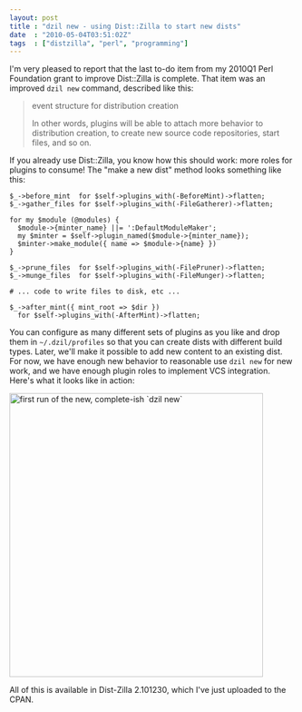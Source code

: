 ```yaml
---
layout: post
title : "dzil new - using Dist::Zilla to start new dists"
date  : "2010-05-04T03:51:02Z"
tags  : ["distzilla", "perl", "programming"]
---
```

I'm very pleased to report that the last to-do item from my 2010Q1 Perl Foundation grant to improve Dist::Zilla is complete.  That item was an improved `dzil new` command, described like this:

> event structure for distribution creation
> 
> In other words, plugins will be able to attach more behavior to distribution
> creation, to create new source code repositories, start files, and so on.

If you already use Dist::Zilla, you know how this should work:  more roles for plugins to consume!  The "make a new dist" method looks something like this:

    $_->before_mint  for $self->plugins_with(-BeforeMint)->flatten;
    $_->gather_files for $self->plugins_with(-FileGatherer)->flatten;

    for my $module (@modules) {
      $module->{minter_name} ||= ':DefaultModuleMaker';
      my $minter = $self->plugin_named($module->{minter_name});
      $minter->make_module({ name => $module->{name} })
    }

    $_->prune_files  for $self->plugins_with(-FilePruner)->flatten;
    $_->munge_files  for $self->plugins_with(-FileMunger)->flatten;

    # ... code to write files to disk, etc ...

    $_->after_mint({ mint_root => $dir })
      for $self->plugins_with(-AfterMint)->flatten;

You can configure as many different sets of plugins as you like and drop them in `~/.dzil/profiles` so that you can create dists with different build types. Later, we'll make it possible to add new content to an existing dist.  For now, we have enough new behavior to reasonable use `dzil new` for new work, and we have enough plugin roles to implement VCS integration.  Here's what it looks like in action:

<a href="http://www.flickr.com/photos/rjbs/4576716361/" title="first run of the new, complete-ish `dzil new` by rjbs, on Flickr"><img src="http://farm4.static.flickr.com/3319/4576716361_3dd5a5f9ab.jpg" width="447" height="500" alt="first run of the new, complete-ish `dzil new`" /></a>

All of this is available in Dist-Zilla 2.101230, which I've just uploaded to the CPAN.
